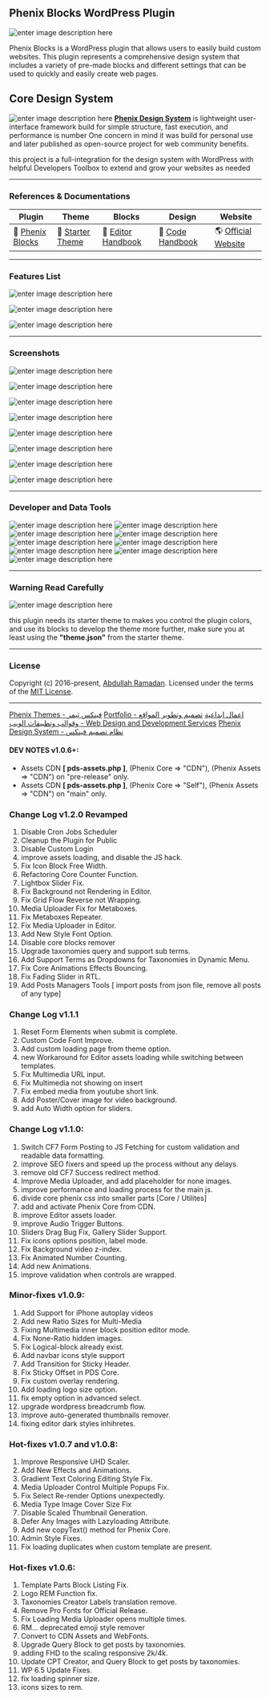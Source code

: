 
  
  
## Phenix Blocks WordPress Plugin

![enter image description here](https://phenixthemes.com/px-plugins/pdb-01.png)

Phenix Blocks is a WordPress plugin that allows users to easily build custom websites. This plugin represents a comprehensive design system that includes a variety of pre-made blocks and different settings that can be used to quickly and easily create web pages.

  ## Core Design System

![enter image description here](https://phenixthemes.com/px-plugins/design-showcase.jpg)
**[Phenix Design System](https://phenixthemes.com/demo/)** is lightweight user-interface framework build for simple structure, fast execution, and performance is number One concern in mind it was build for personal use and later published as open-source project for web community benefits.

this project is a full-integration for the design system with WordPress with helpful Developers Toolbox to extend and grow your websites as needed

----------

### **References & Documentations**

 Plugin | Theme | Blocks | Design | Website
--- | --- | --- | --- | ---
🧩 [Phenix Blocks](https://github.com/EngCode/phenix-blocks) |🎨 [Starter Theme](https://github.com/EngCode/pds-starter-free) | 📕 [Editor Handbook](https://phenixthemes.notion.site/Phenix-Blocks-Documentation-b7ae033ce7484e8f98209d7587a94792?pvs=74) | 📘 [Code Handbook](https://phenixthemes.notion.site/Phenix-Design-System-efcfa4d3839946989a4f94ee5e0480c3?pvs=74) | 🌎 [Official Website](https://phenixthemes.com/demo/) 

----------

### **Features List**

![enter image description here](https://phenixthemes.com/px-plugins/block-list.png)

![enter image description here](https://phenixthemes.com/px-plugins/features-1.png)

![enter image description here](https://phenixthemes.com/px-plugins/features-2.png)

  

----------

### **Screenshots**

![enter image description here](https://phenixthemes.com/px-plugins/pdb-08.png)

  

![enter image description here](https://phenixthemes.com/px-plugins/pdb-02.png)

![enter image description here](https://phenixthemes.com/px-plugins/pdb-03.png)

![enter image description here](https://phenixthemes.com/px-plugins/pdb-04.png)

![enter image description here](https://phenixthemes.com/px-plugins/pdb-05.png)

![enter image description here](https://phenixthemes.com/px-plugins/pdb-06.png)

![enter image description here](https://phenixthemes.com/px-plugins/pdb-07.png)

![enter image description here](https://phenixthemes.com/px-plugins/toolbar.png)

  ----------

### Developer and Data Tools
![enter image description here](https://phenixthemes.com/px-plugins/pdb-09.png)
![enter image description here](https://phenixthemes.com/px-plugins/pdb-10.jpeg)
![enter image description here](https://phenixthemes.com/px-plugins/pdb-11.png)
![enter image description here](https://phenixthemes.com/px-plugins/pdb-12.jpeg)
![enter image description here](https://phenixthemes.com/px-plugins/pdb-13.png)
![enter image description here](https://phenixthemes.com/px-plugins/pdb-15.png)
![enter image description here](https://phenixthemes.com/px-plugins/pdb-16.png)
![enter image description here](https://phenixthemes.com/px-plugins/pdb-17.png)
![enter image description here](https://phenixthemes.com/px-plugins/pdb-18.png)

----------

### Warning Read Carefully

![enter image description here](https://phenixthemes.com/px-plugins/pdb-07.jpeg)

this plugin needs its starter theme to makes you control the plugin colors, and use its blocks to develop the theme more further, make sure you at least using the **"theme.json"** from the starter theme.

  

----

  

### License

Copyright (c) 2016-present, [Abdullah Ramadan](https://phenixthemes.com/abdullah-ramadan). Licensed under the terms of the [MIT License](https://opensource.org/licenses/MIT).

----

<a href="https://phenixthemes.com" target="_blank" rel="external">Phenix Themes - فينكس ثيمز</a>
<a href="https://phenixthemes.com/portfolio/" target="_blank" rel="external">Portfolio - اعمال ابداعية</a>
<a href="https://phenixthemes.com/services/" target="_blank" rel="external">تصميم وتطوير المواقع وقوالب وتطبيقات الويب  - Web Design and Development Services</a>
<a href="https://phenixthemes.com/demo/" target="_blank" rel="external">Phenix Design System - نظام تصميم فينكس</a>


#### DEV NOTES v1.0.6+:
  - Assets CDN **[ pds-assets.php ]**, (Phenix Core => "CDN"), (Phenix Assets => "CDN") on "pre-release" only.
  - Assets CDN **[ pds-assets.php ]**, (Phenix Core => "Self"), (Phenix Assets => "CDN") on "main" only.

### Change Log v1.2.0 Revamped
1. Disable Cron Jobs Scheduler
2. Cleanup the Plugin for Public
3. Disable Custom Login
4. improve assets loading, and disable the JS hack.
5. Fix Icon Block Free Width.
6. Refactoring Core Counter Function.
7. Lightbox Slider Fix.
8. Fix Background not Rendering in Editor.
9. Fix Grid Flow Reverse not Wrapping.
10. Media Uploader Fix for Metaboxes.
11. Fix Metaboxes Repeater.
12. Fix Media Uploader in Editor.
13. Add New Style Font Option.
14. Disable core blocks remover
15. Upgrade taxonomies query and support sub terms.
16. Add Support  Terms as Dropdowns for Taxonomies in Dynamic Menu.
17. Fix Core Animations Effects Bouncing.
18. Fix Fading Slider in RTL.
19. Add Posts Managers Tools [ import posts from json file, remove all posts of any type]

### Change Log v1.1.1
1. Reset Form Elements when submit is complete.
2. Custom Code Font Improve.
3. Add custom loading page from theme option.
4. new Workaround for Editor assets loading while switching between templates.
5. Fix Multimedia URL input.
6. Fix Multimedia not showing on insert
7. Fix embed media from youtube short link.
8. Add Poster/Cover image for video background.
9. add Auto Width option for sliders.

### Change Log v1.1.0:

1. Switch CF7 Form Posting to JS Fetching for custom validation and readable data formatting.
2. improve SEO fixers and speed up the process without any delays.
3. remove old CF7 Success redirect method.
4. Improve Media Uploader, and add placeholder for none images.
5. improve performance and loading process for the main js.
6. divide core phenix css into smaller parts [Core / Utilites]
7. add and activate Phenix Core from CDN.
8. improve Editor assets loader.
9. improve Audio Trigger Buttons.
10. Sliders Drag Bug Fix, Gallery Slider Support.
11. Fix icons options position, label mode.
12. Fix Background video z-index.
13. Fix Animated Number Counting.
14. Add new Animations.
15. improve validation when controls are wrapped.

### Minor-fixes v1.0.9:

1. Add Support for iPhone autoplay videos
2. Add new Ratio Sizes for Multi-Media
3. Fixing Multimedia inner block position editor mode.
4. Fix None-Ratio hidden images.
5. Fix Logical-block already exist.
6. Add navbar icons style support
7. Add Transition for Sticky Header.
8. Fix Sticky Offset in PDS Core.
9. Fix custom overlay rendering.
10. Add loading logo size option.
11. fix empty option in advanced select.
12. upgrade wordpress breadcrumb flow.
13. improve auto-generated thumbnails remover.
14. fixing editor dark styles inhihretes.

### Hot-fixes v1.0.7 and v1.0.8:

1. Improve Responsive UHD Scaler.
4. Add New Effects and Animations.
2. Gradient Text Coloring Editing Style Fix.
3. Media Uploader Control Multiple Popups Fix.
4. Fix Select Re-render Options unexpectedly.
5. Media Type Image Cover Size Fix
6. Disable Scaled Thumbnail Generation.
7. Defer Any Images with Lazyloading Attribute.
8. Add new copyText() method for Phenix Core.
9. Admin Style Fixes.
10. Fix loading duplicates when custom template are present.

### Hot-fixes v1.0.6:

1. Template Parts Block Listing Fix.
2. Logo REM Function fix.
3. Taxonomies Creator Labels translation remove.
4. Remove Pro Fonts for Official Release.
5. Fix Loading Media Uploader opens multiple times.
6. RM... deprecated emoji style remover
7. Convert to CDN Assets and WebFonts.
8. Upgrade Query Block to get posts by taxonomies.
9. adding FHD to the scaling responsive 2k/4k.
11. Update CPT Creator, and Query Block to get posts by taxonomies.
12. WP 6.5 Update Fixes.
13. fix loading spinner size.
14. icons sizes to rem.